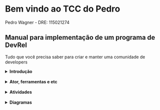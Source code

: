 
# Bem vindo ao TCC do Pedro
Pedro Wagner - DRE: 115021274


## Manual para implementação de um programa de DevRel
Tudo que você precisa saber para criar e manter uma comunidade de developers

<details>
<summary><strong>Introdução</strong></summary>
<br>
Aqui vai a introdução.
</details>
<br>
<details>
<summary><strong>Ator, ferramentas e etc</strong></summary>
<br>
Ator ferramentas e etc
</details>
<br>
<details>
<summary><strong>Atividades</strong></summary>
 <br>
 
<a href="https://pedrowagner.github.io/DevRel/Atividades">Lista de Atividades</a>
 
</details>
<br>
<details>
<summary><strong>Diagramas</strong></summary>
<br>
Aqui vai ter uns diagramas
</details>
